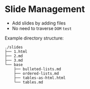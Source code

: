 # Slide Management

- Add slides by adding files
- No need to traverse `DOM` `test`

Example directory structure:

```text
./slides
├── 1.html
├── 2.md
├── 3.md
└── base
    ├── bulleted-lists.md
    ├── ordered-lists.md
    ├── tables-as-html.html
    └── tables.md
```
